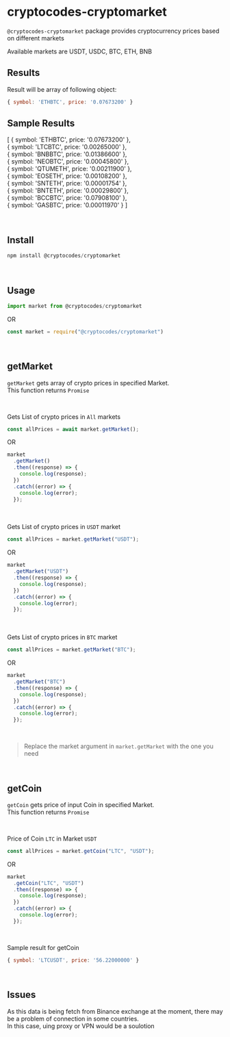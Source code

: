 # cryptocodes-cryptomarket

`@cryptocodes-cryptomarket` package provides cryptocurrency prices based on different markets

Available markets are USDT, USDC, BTC, ETH, BNB



## Results
Result will be array of following object:

```js
{ symbol: 'ETHBTC', price: '0.07673200' }
```

## Sample Results

[
{ symbol: 'ETHBTC', price: '0.07673200' },\
 { symbol: 'LTCBTC', price: '0.00265000' },\
 { symbol: 'BNBBTC', price: '0.01386600' },\
 { symbol: 'NEOBTC', price: '0.00045800' },\
 { symbol: 'QTUMETH', price: '0.00211900' },\
 { symbol: 'EOSETH', price: '0.00108200' },\
 { symbol: 'SNTETH', price: '0.00001754' },\
 { symbol: 'BNTETH', price: '0.00029800' },\
 { symbol: 'BCCBTC', price: '0.07908100' },\
 { symbol: 'GASBTC', price: '0.00011970' }
]

<br/>

## Install

```js
npm install @cryptocodes/cryptomarket
```

<br/>

## Usage

```js
import market from @cryptocodes/cryptomarket
```
OR
```js
const market = require("@cryptocodes/cryptomarket")
```

<br/>

## getMarket
`getMarket` gets array of crypto prices in specified Market.\
 This function returns `Promise`

</br>

Gets List of crypto prices in `All` markets

```js
const allPrices = await market.getMarket();
```
OR
```js
market
  .getMarket()
  .then((response) => {
    console.log(response);
  })
  .catch((error) => {
    console.log(error);
  });
```

</br></br>
Gets List of crypto prices in `USDT` market

```js
const allPrices = market.getMarket("USDT");
```
OR
```js
market
  .getMarket("USDT")
  .then((response) => {
    console.log(response);
  })
  .catch((error) => {
    console.log(error);
  });
```

</br></br>
Gets List of crypto prices in `BTC` market

```js
const allPrices = market.getMarket("BTC");
```
OR
```js
market
  .getMarket("BTC")
  .then((response) => {
    console.log(response);
  })
  .catch((error) => {
    console.log(error);
  });
```
</br>

> Replace the market argument in `market.getMarket` with the one you need

</br>

## getCoin

`getCoin` gets price of input Coin in specified Market.\
This function returns `Promise`

</br>

Price of Coin `LTC` in Market `USDT`

```js
const allPrices = market.getCoin("LTC", "USDT");
```
OR
```js
market
  .getCoin("LTC", "USDT")
  .then((response) => {
    console.log(response);
  })
  .catch((error) => {
    console.log(error);
  });
```

</br>

Sample result for getCoin
```js
{ symbol: 'LTCUSDT', price: '56.22000000' }
```

<br/>

## Issues

As this data is being fetch from Binance exchange at the moment, there may be a problem of connection in some countries.\
In this case, uing proxy or VPN would be a soulotion 

